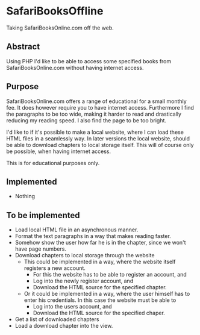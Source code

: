 # SafariBooksOffline
Taking SafariBooksOnline.com off the web.

## Abstract
Using PHP I'd like to be able to access some specified books from SafariBooksOnline.com without having internet access.

## Purpose
SafariBooksOnline.com offers a range of educational for a small monthly fee. It does however require you to have internet access.
Furthermore I find the paragraphs to be too wide, making it harder to read and drastically reducing my reading speed. I also find the page to be too bright.

I'd like to if it's possible to make a local website, where I can load these HTML files in a seamlessly way.
In later versions the local website, should be able to download chapters to local storage itself. This will of course only be possible, when having internet access.

This is for educational purposes only.

## Implemented
* Nothing

## To be implemented
* Load local HTML file in an asynchronous manner.
* Format the text paragraphs in a way that makes reading faster.
* Somehow show the user how far he is in the chapter, since we won't have page numbers.
* Download chapters to local storage through the website
  * This could be implemented in a way, where the website itself registers a new account.
    * For this the website has to be able to register an account, and
    * Log into the newly register account, and
    * Download the HTML source for the specified chapter.
  * Or it could be implemented in a way, where the user himself has to enter his credentials. In this case the website must be able to
    * Log into the users account, and
    * Download the HTML source for the specified chaper.
* Get a list of downloaded chapters
* Load a download chapter into the view.